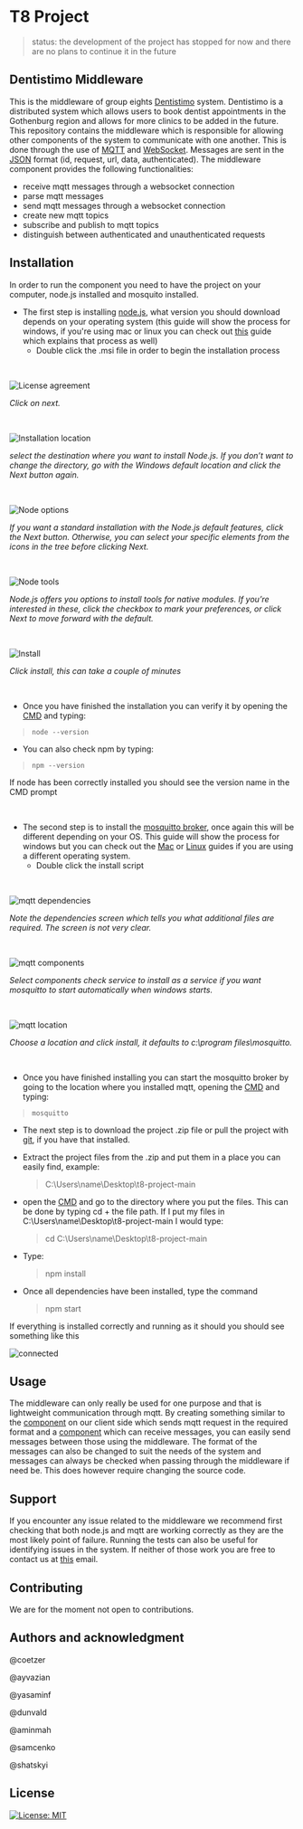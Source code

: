 # T8 Project
 
>status: the development of the project has stopped for now and there are no plans to continue it in the future
 
## Dentistimo Middleware
 
This is the middleware of group eights [Dentistimo](https://git.chalmers.se/courses/dit355/dit356-2022/t-8/documentation) system. Dentistimo is a distributed system which allows users to book dentist appointments in the Gothenburg region and allows for more clinics to be added in the future. This repository contains the middleware which is responsible for allowing other components of the system to communicate with one another. This is done through the use of [MQTT](https://mqtt.org/) and [WebSocket](https://developer.mozilla.org/en-US/docs/Web/API/WebSockets_API). Messages are sent in the [JSON](https://www.json.org/json-en.html) format (id, request, url, data, authenticated). The middleware component provides the following functionalities:
 
- receive mqtt messages through a websocket connection
- parse mqtt messages
- send mqtt messages through a websocket connection
- create new mqtt topics
- subscribe and publish to mqtt topics
- distinguish between authenticated and unauthenticated requests
 
## Installation
In order to run the component you need to have the project on your computer, node.js installed and mosquito installed.
- The first step is installing [node.js](https://nodejs.org/en/download/), what version you should download depends on your operating system (this guide will show the process for windows, if you're using mac or linux you can check out [this](https://kinsta.com/blog/how-to-install-node-js/) guide which explains that process as well)
  - Double click the .msi file in order to begin the installation process
 
&nbsp;
&nbsp;
 
![License agreement](./public/accept-node-js-license-agreement.png)
 
*Click on next.*
 
&nbsp;
 
![Installation location](./public/select-node.js-installation-folder.png)
 
*select the destination where you want to install Node.js. If you don’t want to change the directory, go with the Windows default location and click the Next button again.*
 
&nbsp;
 
![Node options](./public/node.js-custom-setup-option-.png)
 
*If you want a standard installation with the Node.js default features, click the Next button. Otherwise, you can select your specific elements from the icons in the tree before clicking Next.*
 
&nbsp;
 
![Node tools](./public/install-Tools-for-native-modules.png)
 
*Node.js offers you options to install tools for native modules. If you’re interested in these, click the checkbox to mark your preferences, or click Next to move forward with the default.*
 
&nbsp;
 
![Install](./public/begin-node.js-installation.png)
 
*Click install, this can take a couple of minutes*
 
&nbsp;
 
  - Once you have finished the installation you can verify it by opening the [CMD](https://www.lifewire.com/command-prompt-2625840) and typing:
 
  >```node --version```
 
  - You can also check npm by typing:
 
  >```npm --version```
 
  If node has been correctly installed you should see the version name in the CMD prompt
 
&nbsp;
 
- The second step is to install the [mosquitto broker](https://mosquitto.org/download/), once again this will be different depending on your OS. This guide will show the process for windows but you can check out the [Mac](https://subscription.packtpub.com/book/application-development/9781787287815/1/ch01lvl1sec12/installing-a-mosquitto-broker-on-macos) or [Linux](https://www.vultr.com/docs/install-mosquitto-mqtt-broker-on-ubuntu-20-04-server/) guides if you are using a different operating system.
  - Double click the install script
 
&nbsp;
&nbsp;
 
![mqtt dependencies](./public/mosquitto-install-windows-dependencies.jpg)
 
*Note the dependencies screen which tells you what additional files are required. The screen is not very clear.*
 
&nbsp;
 
![mqtt components](./public/old-windows-mosquitto-install.jpg)
 
*Select components check service to install as a service if you want mosquitto to start automatically when windows starts.*
 
&nbsp;
 
![mqtt location](./public/image-33.png)
 
*Choose a location and click install, it defaults to c:\program files\mosquitto.*
 
&nbsp;
 
  - Once you have finished installing you can start the mosquitto broker by going to the location where you installed mqtt, opening the [CMD](https://www.lifewire.com/command-prompt-2625840) and typing:
 
  > ```mosquitto```
 
- The next step is to download the project .zip file or pull the project with [git](https://git-scm.com/), if you have that installed.
 
- Extract the project files from the .zip and put them in a place you can easily find, example:
  >C:\Users\name\Desktop\t8-project-main
 
- open the [CMD](https://www.lifewire.com/command-prompt-2625840) and go to the directory where you put the files. This can be done by typing cd + the file path. If I put my files in C:\Users\name\Desktop\t8-project-main I would type:
  >cd C:\Users\name\Desktop\t8-project-main

- Type:
  >npm install
 
- Once all dependencies have been installed, type the command
  >npm start
 
If everything is installed correctly and running as it should you should see something like this
 
 ![connected](./public/confirmation.png)
 
## Usage
The middleware can only really be used for one purpose and that is lightweight communication through mqtt. By creating something similar to the [component](https://git.chalmers.se/courses/dit355/dit356-2022/t-8/client-server/-/blob/booking_logic/client/src/MQTT.js) on our client side which sends mqtt request in the required format and a [component](https://git.chalmers.se/courses/dit355/dit356-2022/t-8/data-manager/-/blob/main/Interpreter.js) which can receive messages, you can easily send messages between those using the middleware. The format of the messages can also be changed to suit the needs of the system and messages can always be checked when passing through the middleware if need be. This does however require changing the source code.
 
## Support
If you encounter any issue related to the middleware we recommend first checking that both node.js and mqtt are working correctly as they are the most likely point of failure. Running the tests can also be useful for identifying issues in the system. If neither of those work you are free to contact us at [this](mailto:djcoetzer10@gmail.com) email.
 
## Contributing
We are for the moment not open to contributions.
 
## Authors and acknowledgment
@coetzer
 
@ayvazian
 
@yasaminf
 
@dunvald
 
@aminmah
 
@samcenko
 
@shatskyi
 
## License
[![License: MIT](https://img.shields.io/badge/License-MIT-yellow.svg)](https://opensource.org/licenses/MIT)